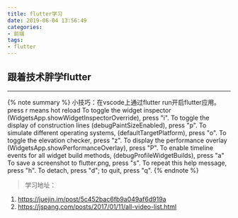 ```yaml
---
title: flutter学习
date: 2019-06-04 13:56:49
categories:
- 前端
tags:
- flutter
---
```

## 跟着技术胖学flutter
---------------------------------------
{% note summary %} 
小技巧：在vscode上通过flutter run开启flutter应用。
press r means hot reload
To toggle the widget inspector (WidgetsApp.showWidgetInspectorOverride), press "i".
To toggle the display of construction lines (debugPaintSizeEnabled), press "p".
To simulate different operating systems, (defaultTargetPlatform), press "o".
To toggle the elevation checker, press "z".
To display the performance overlay (WidgetsApp.showPerformanceOverlay), press "P".
To enable timeline events for all widget build methods, (debugProfileWidgetBuilds), press "a"
To save a screenshot to flutter.png, press "s".
To repeat this help message, press "h". To detach, press "d"; to quit, press "q".
{% endnote %} 

> 学习地址：
1. https://juejin.im/post/5c452bac6fb9a049af6d919a
2. https://jspang.com/posts/2017/01/11/all-video-list.html
